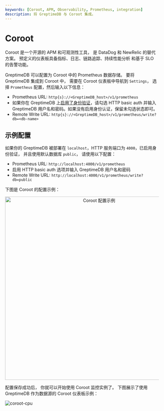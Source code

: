 ```yaml
---
keywords: [Coroot, APM, Observability, Prometheus, integration]
description: 将 GreptimeDB 与 Coroot 集成。
---
```


# Coroot

Coroot 是一个开源的 APM 和可观测性工具，
是 DataDog 和 NewRelic 的替代方案。
预定义的仪表板具备指标、日志、链路追踪、持续性能分析
和基于 SLO 的告警功能。

GreptimeDB 可以配置为 Coroot 中的 Prometheus 数据存储。
要将 GreptimeDB 集成到 Coroot 中，
需要在 Coroot 仪表板中导航到 `Settings`，
选择 `Prometheus` 配置，然后输入以下信息：

- Prometheus URL: `http{s}://<GreptimeDB_host>/v1/prometheus`
- 如果你在 GreptimeDB 上[启用了身份验证](/user-guide/deployments-administration/authentication/static.md)，请勾选 HTTP basic auth 并输入 GreptimeDB 用户名和密码。如果没有启用身份认证，保留未勾选状态即可。
- Remote Write URL: `http{s}://<GreptimeDB_host>/v1/prometheus/write?db=<db-name>`

## 示例配置

如果你的 GreptimeDB 被部署在 `localhost`，HTTP 服务端口为 `4000`，已启用身份验证，
并且使用默认数据库 `public`，
请使用以下配置：

- Prometheus URL: `http://localhost:4000/v1/prometheus`
- 启用 HTTP basic auth 选项并输入 GreptimeDB 用户名和密码
- Remote Write URL: `http://localhost:4000/v1/prometheus/write?db=public`

下图是 Coroot 的配置示例：

<p align="center">
  <img src="/coroot.jpg" alt="Coroot 配置示例" width="600"/>
</p>

配置保存成功后，
你就可以开始使用 Coroot 监控实例了。
下图展示了使用 GreptimeDB 作为数据源的 Coroot 仪表板示例：

![coroot-cpu](/coroot-cpu.png)


